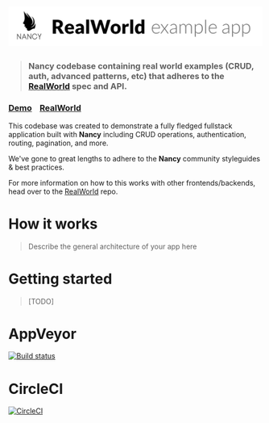 # ![RealWorld Example App](logo.png)

> ### Nancy codebase containing real world examples (CRUD, auth, advanced patterns, etc) that adheres to the [RealWorld](https://github.com/gothinkster/realworld) spec and API.


### [Demo](https://demo.realworld.io/)&nbsp;&nbsp;&nbsp;&nbsp;[RealWorld](https://github.com/gothinkster/realworld)


This codebase was created to demonstrate a fully fledged fullstack application built with **Nancy** including CRUD operations, authentication, routing, pagination, and more.

We've gone to great lengths to adhere to the **Nancy** community styleguides & best practices.

For more information on how to this works with other frontends/backends, head over to the [RealWorld](https://github.com/gothinkster/realworld) repo.


# How it works

> Describe the general architecture of your app here

# Getting started

> [TODO]

# AppVeyor
[![Build status](https://ci.appveyor.com/api/projects/status/bb4i7k724mutjxut?svg=true)](https://ci.appveyor.com/project/codeyu/nancy-realworld-example-app)

# CircleCI
[![CircleCI](https://circleci.com/gh/codeyu/nancy-realworld-example-app/tree/master.svg?style=svg)](https://circleci.com/gh/codeyu/nancy-realworld-example-app/tree/master)
